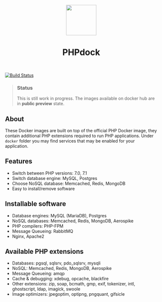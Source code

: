 <p align="center">
    <a href="https://www.docker.com/" target="_blank">
        <img src="https://www.docker.com/sites/default/files/mono_vertical_large.png" height="100px">
    </a>
    <h1 align="center">PHPdock</h1>
    <br>
</p>

[![Build Status](https://travis-ci.org/miholeus/phpdock.svg?branch=master)](https://travis-ci.org/miholeus/phpdock)

> ### Status
> This is still work in progress. The images available on docker hub are in **public preview** state.

## About

These Docker images are built on top of the official PHP Docker image, they contain additional PHP extensions required to run PHP applications.
Under `docker` folder you may find services that may be enabled for your application.


## Features

- Switch between PHP versions: 7.0, 7.1
- Switch database engine: MySQL, Postgres
- Choose NoSQL database: Memcached, Redis, MongoDB
- Easy to install/remove software

## Installable software

- Database engines: MySQL (MariaDB), Postgres
- NoSQL databases: Memcached, Redis, MongoDB, Aerospike
- PHP compilers: PHP-FPM
- Message Queueing: RabbitMQ
- Nginx, Apache2

## Available PHP extensions

- Databases: pgsql, sqlsrv, pdo_sqlsrv, mysqli
- NoSQL: Memcached, Redis, MongoDB, Aerospike
- Message Queueing: amqp
- Cache & debugging: xdebug, opcache, blackfire
- Other extensions: zip, soap, bcmath, gmp, exif, tokenizer, intl, ghostscript, ldap, imagick, swoole
- Image optimizers: jpegoptim, optipng, pngquant, gifsicle
